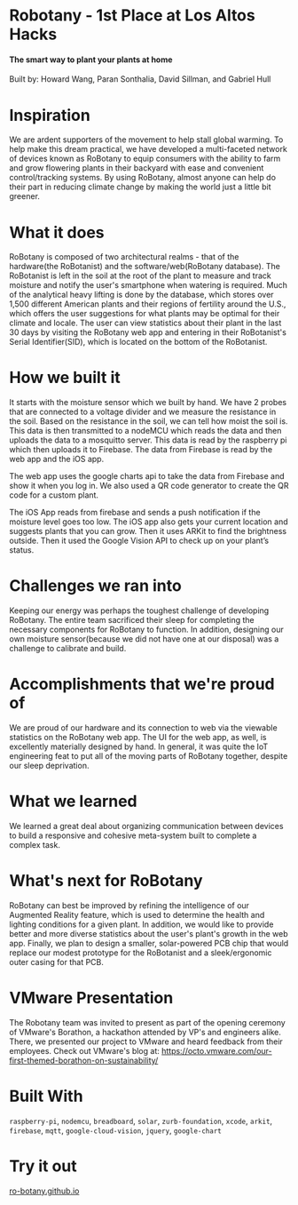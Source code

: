 # Robotany - 1st Place at Los Altos Hacks
#### The smart way to plant your plants at home

Built by: Howard Wang, Paran Sonthalia, David Sillman, and Gabriel Hull

# Inspiration
We are ardent supporters of the movement to help stall global warming. To help make this dream practical, we have developed a multi-faceted network of devices known as RoBotany to equip consumers with the ability to farm and grow flowering plants in their backyard with ease and convenient control/tracking systems. By using RoBotany, almost anyone can help do their part in reducing climate change by making the world just a little bit greener.

# What it does
RoBotany is composed of two architectural realms - that of the hardware(the RoBotanist) and the software/web(RoBotany database). The RoBotanist is left in the soil at the root of the plant to measure and track moisture and notify the user's smartphone when watering is required. Much of the analytical heavy lifting is done by the database, which stores over 1,500 different American plants and their regions of fertility around the U.S., which offers the user suggestions for what plants may be optimal for their climate and locale. The user can view statistics about their plant in the last 30 days by visiting the RoBotany web app and entering in their RoBotanist's Serial Identifier(SID), which is located on the bottom of the RoBotanist.

# How we built it
It starts with the moisture sensor which we built by hand. We have 2 probes that are connected to a voltage divider and we measure the resistance in the soil. Based on the resistance in the soil, we can tell how moist the soil is. This data is then transmitted to a nodeMCU which reads the data and then uploads the data to a mosquitto server. This data is read by the raspberry pi which then uploads it to Firebase. The data from Firebase is read by the web app and the iOS app.

The web app uses the google charts api to take the data from Firebase and show it when you log in. We also used a QR code generator to create the QR code for a custom plant.

The iOS App reads from firebase and sends a push notification if the moisture level goes too low. The iOS app also gets your current location and suggests plants that you can grow. Then it uses ARKit to find the brightness outside. Then it used the Google Vision API to check up on your plant’s status.

# Challenges we ran into
Keeping our energy was perhaps the toughest challenge of developing RoBotany. The entire team sacrificed their sleep for completing the necessary components for RoBotany to function. In addition, designing our own moisture sensor(because we did not have one at our disposal) was a challenge to calibrate and build.

# Accomplishments that we're proud of
We are proud of our hardware and its connection to web via the viewable statistics on the RoBotany web app. The UI for the web app, as well, is excellently materially designed by hand. In general, it was quite the IoT engineering feat to put all of the moving parts of RoBotany together, despite our sleep deprivation.

# What we learned
We learned a great deal about organizing communication between devices to build a responsive and cohesive meta-system built to complete a complex task.

# What's next for RoBotany
RoBotany can best be improved by refining the intelligence of our Augmented Reality feature, which is used to determine the health and lighting conditions for a given plant. In addition, we would like to provide better and more diverse statistics about the user's plant's growth in the web app. Finally, we plan to design a smaller, solar-powered PCB chip that would replace our modest prototype for the RoBotanist and a sleek/ergonomic outer casing for that PCB.

# VMware Presentation
The Robotany team was invited to present as part of the opening ceremony of VMware's Borathon, a hackathon attended by VP's and engineers alike. There, we presented our project to VMware and heard feedback from their employees.
Check out VMware's blog at: https://octo.vmware.com/our-first-themed-borathon-on-sustainability/

# Built With
`raspberry-pi`, `nodemcu`, `breadboard`, `solar`, `zurb-foundation`, `xcode`, `arkit`, `firebase`, `mqtt`, `google-cloud-vision`, `jquery`, `google-chart`

# Try it out
[ro-botany.github.io](https://ro-botany.github.io)
